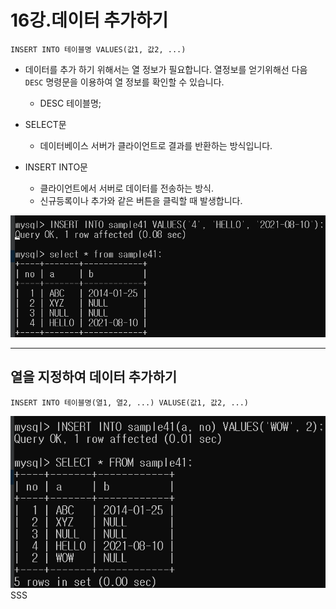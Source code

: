 # 16강.데이터 추가하기

``` mysql
INSERT INTO 테이블명 VALUES(값1, 값2, ...)
```
- 데이터를 추가 하기 위해서는 열 정보가 필요합니다. 열정보를 얻기위해선
다음 `DESC` 명령문을 이용하여 열 정보를 확인할 수 있습니다.
    - DESC 테이블명;

- SELECT문
    - 데이터베이스 서버가 클라이언트로 결과를 반환하는 방식입니다.
    
- INSERT INTO문
    - 클라이언트에서 서버로 데이터를 전송하는 방식.
    - 신규등록이나 추가와 같은 버튼을 클릭할 때 발생합니다.
    
![](iamge/SELECT.png)

---

## 열을 지정하여 데이터 추가하기

```mysql
INSERT INTO 테이블명(열1, 열2, ...) VALUSE(값1, 값2, ...)
```

![](iamge/SELECT2.png)
SSS